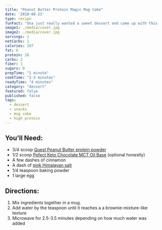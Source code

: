```yaml
---
title: "Peanut Butter Protein Magic Mug Cake"
date: '2018-08-23'
type: recipe
funFact: "Una just really wanted a sweet dessert and came up with this one"
image1: ./media/cover.jpg
image2: ./media/cover.jpg
servings: 1
netCarbs: 1
calories: 207
fat: 6
protein: 26
carbs: 2
fiber: 1
sugars: 0
prepTime: "1 minute"
cookTime: "2-3 minutes"
readyTime: "4 minutes"
category: "dessert"
featured: false
published: false
tags:
  - dessert
  - snacks
  - mug cake
  - high protein
---
```


## You'll Need:

- 3/4 scoop [Quest Peanut Butter protein powder](https://amzn.to/2MJEq39)
- 1/2 scoop [Pefect Keto Chocolate MCT Oil Base](https://amzn.to/2BE0UhR) (optional honestly)
- A few dashes of cinnamon
- A dash of [pink Himalayan salt](https://amzn.to/2BFOE0e)
- 1/4 teaspoon baking powder
- 1 large egg

## Directions:

1. Mix ingredients together in a mug.
2. Add water by the teaspoon until it reaches a a brownie-mixture-like texture 
3. Microwave for 2.5-3.5 minutes depending on how much water was added
